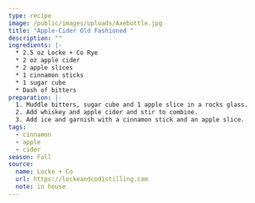 ```yaml
---
type: recipe
image: /public/images/uploads/Axebottle.jpg
title: "Apple-Cider Old Fashioned "
description: ""
ingredients: |-
  * 2.5 oz Locke + Co Rye
  * 2 oz apple cider
  * 2 apple slices
  * 1 cinnamon sticks
  * 1 sugar cube
  * Dash of bitters
preparation: |-
  1. Muddle bitters, sugar cube and 1 apple slice in a rocks glass. 
  2. Add whiskey and apple cider and stir to combine. 
  3. Add ice and garnish with a cinnamon stick and an apple slice.
tags:
  - cinnamon
  - apple
  - cider
season: Fall
source:
  name: Locke + Co
  url: https://lockeandcodistilling.com
  note: in house
---
```

